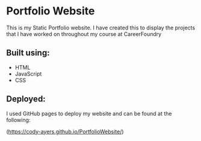 # Portfolio Website

This is my Static Portfolio website. I have created this to display the projects that I have worked on throughout my course at CareerFoundry

## Built using:

- HTML
- JavaScript
- CSS

## Deployed:

I used GitHub pages to deploy my website and can be found at the following:

(https://cody-ayers.github.io/PortfolioWebsite/)
